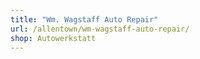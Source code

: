 ```yaml
---
title: "Wm. Wagstaff Auto Repair"
url: /allentown/wm-wagstaff-auto-repair/
shop: Autowerkstatt
---
```

